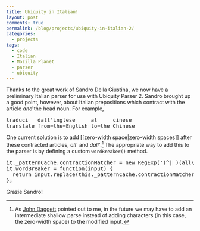 ```yaml
---
title: Ubiquity in Italian!
layout: post
comments: true
permalink: /blog/projects/ubiquity-in-italian-2/
categories:
  - projects
tags:
  - code
  - Italian
  - Mozilla Planet
  - parser
  - ubiquity
---
```

Thanks to the great work of Sandro Della Giustina, we now have a preliminary Italian parser for use with Ubiquity Parser 2. Sandro brought up a good point, however, about Italian prepositions which contract with the article *and* the head noun. For example,

<pre lang='it'>traduci   dall'inglese     al     cinese
translate from=the=English to=the Chinese</pre>

One current solution is to add [[zero-width space|zero-width spaces]] after these contracted articles, *all&#8217;* and *dall&#8217;*.[^1] The appropriate way to add this to the parser is by defining a custom `wordBreaker()` method.

<pre lang='javascript'>it._patternCache.contractionMatcher = new RegExp('(^| )(all\'|dall\')','g');
it.wordBreaker = function(input) {
  return input.replace(this._patternCache.contractionMatcher,'$1$2\u200b');
};
</pre>

Grazie Sandro!

[^1]:    
    As [John Daggett][1] pointed out to me, in the future we may have to add an intermediate shallow parse instead of adding characters (in this case, the zero-width space) to the modified input.

 [1]: http://blog.mozilla.com/nattokirai/